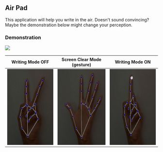 ## Air Pad

This application will help you write in the air. Doesn't sound convincing? Maybe the demonstration below might change your perception. 

### Demonstration

<img src="https://github.com/GSAUC3/AirPad/blob/master/icon/airpad.gif" href="https://youtu.be/ho-_FFX9GWc">



|Writing Mode OFF|Screen Clear Mode (gesture)|Writing Mode ON|
|:-------:|:--------:|:------:|
|<img src="https://github.com/GSAUC3/AirPad/blob/master/icon/ss1.png" width ="250" height ="250"> |<img src="https://github.com/GSAUC3/AirPad/blob/master/icon/ss2.png" width ="250" height ="250">|<img src="https://github.com/GSAUC3/AirPad/blob/master/icon/ss3.png" width ="250" height ="250"> |
